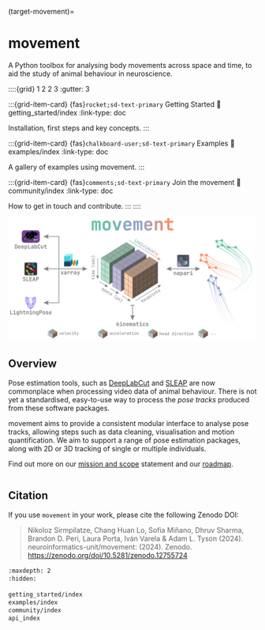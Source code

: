 (target-movement)=
# movement

A Python toolbox for analysing body movements across space and time, to aid the study of animal behaviour in neuroscience.

::::{grid} 1 2 2 3
:gutter: 3

:::{grid-item-card} {fas}`rocket;sd-text-primary` Getting Started
:link: getting_started/index
:link-type: doc

Installation, first steps and key concepts.
:::

:::{grid-item-card} {fas}`chalkboard-user;sd-text-primary` Examples
:link: examples/index
:link-type: doc

A gallery of examples using movement.
:::

:::{grid-item-card} {fas}`comments;sd-text-primary` Join the movement
:link: community/index
:link-type: doc

How to get in touch and contribute.
:::
::::

![](_static/movement_overview.png)

## Overview

Pose estimation tools, such as [DeepLabCut](dlc:) and [SLEAP](sleap:) are now commonplace when processing video data of animal behaviour. There is not yet a standardised, easy-to-use way to process the *pose tracks* produced from these software packages.

movement aims to provide a consistent modular interface to analyse pose tracks, allowing steps such as data cleaning, visualisation and motion quantification.
We aim to support a range of pose estimation packages, along with 2D or 3D tracking of single or multiple individuals.

Find out more on our [mission and scope](target-mission) statement and our [roadmap](target-roadmaps).

```{include} /snippets/status-warning.md
```

## Citation

If you use `movement` in your work, please cite the following Zenodo DOI:

>Nikoloz Sirmpilatze, Chang Huan Lo, Sofia Miñano, Dhruv Sharma, Brandon D. Peri, Laura Porta, Iván Varela & Adam L. Tyson (2024). neuroinformatics-unit/movement: (2024). Zenodo. https://zenodo.org/doi/10.5281/zenodo.12755724


```{toctree}
:maxdepth: 2
:hidden:

getting_started/index
examples/index
community/index
api_index
```
